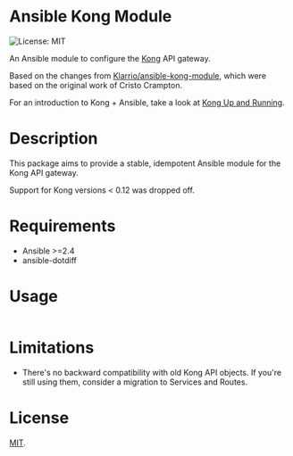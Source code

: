 # Ansible Kong Module

![License: MIT](https://img.shields.io/badge/License-MIT-yellow.svg)

An Ansible module to configure the [Kong](http://getkong.com) API gateway.

Based on the changes from [Klarrio/ansible-kong-module](https://github.com/Klarrio/ansible-kong-module), which were based
on the original work of Cristo Crampton.

For an introduction to Kong + Ansible, take a look at [Kong Up and Running](http://blog.toast38coza.me/kong-up-and-running).


# Description

This package aims to provide a stable, idempotent Ansible module for the Kong API gateway.

Support for Kong versions < 0.12 was dropped off.

# Requirements

- Ansible >=2.4
- ansible-dotdiff

# Usage

```

```

# Limitations

* There's no backward compatibility with old Kong API objects. If you're still using them, consider a migration to Services and Routes.

# License

[MIT](https://github.com/Klarrio/ansible-kong-module/blob/master/LICENSE).
